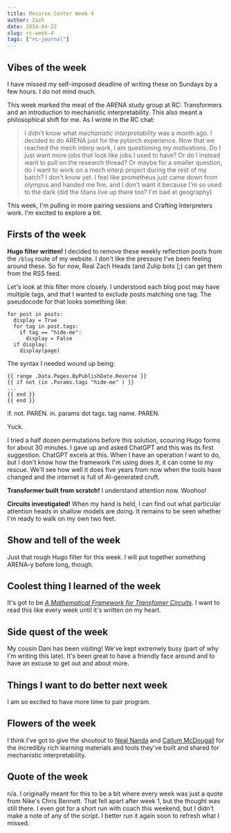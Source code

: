 ```yaml
---
title: Recurse Center Week 4
author: Zach
date: 2024-04-22
slug: rc-week-4
tags: ["rc-journal"]
---
```



## Vibes of the week

I have missed my self-imposed deadline of writing these on Sundays by a few hours. I do not mind much.

This week marked the meat of the ARENA study group at RC: Transformers and an introduction to mechanistic interpretability. This also meant a philosophical shift for me. As I wrote in the RC chat:

> I didn't know what *mechanistic interpretability* was a month ago. I decided to do ARENA just for the pytorch experience. Now that we reached the mech interp work, I am questioning my motivations. Do I just want more jobs that look like jobs I used to have? Or do I instead want to pull on the research thread? Or maybe for a smaller question, do I want to work on a mech interp project during the rest of my batch? I don't know yet. I feel like prometheus just came down from olympus and handed me fire, and I don't want it because I'm so used to the dark (did the titans live up there too? I'm bad at geography)

This week, I'm pulling in more pairing sessions and Crafting Interpreters work. I'm excited to explore a bit.

## Firsts of the week

**Hugo filter written!** I decided to remove these weekly reflection posts from the `/blog` route of my website. I don't like the pressure I've been feeling around these. So for now, Real Zach Heads (and Zulip bots [;) can get them from the RSS feed.

Let's look at this filter more closely. I understood each blog post may have multiple tags, and that I wanted to exclude posts matching one tag. The pseudocode for that looks something like:

```
for post in posts:
  display = True
  for tag in post.tags:
    if tag == "hide-me":
      display = False
  if display:
    display(page)
```

The syntax I needed wound up being:

```
{{ range .Data.Pages.ByPublishDate.Reverse }}
{{ if not (in .Params.tags "hide-me" ) }}
...
{{ end }}
{{ end }}
```

if. not. PAREN. in. params dot tags. tag name. PAREN.

Yuck.

I tried a half dozen permutations before this solution, scouring Hugo forms for about 30 minutes. I gave up and asked ChatGPT and this was its first suggestion. ChatGPT excels at this. When I have an operation I want to do, but I don't know how the framework I'm using does it, it can come to my rescue. We'll see how well it does five years from now when the tools have changed and the internet is full of AI-generated cruft.

**Transformer built from scratch!** I understand attention now. Woohoo!

**Circuits investigated!** When my hand is held, I can find out what particular attention heads in shallow models are doing. It remains to be seen whether I'm ready to walk on my own two feet.

## Show and tell of the week

Just that rough Hugo filter for this week. I will put together something ARENA-y before long, though.

## Coolest thing I learned of the week

It's got to be *[A Mathematical Framework for Transfomer Circuits](https://transformer-circuits.pub/2021/framework/index.html)*. I want to read this like every week until it's written on my heart.

## Side quest of the week

My cousin Dani has been visiting! We've kept extremely busy (part of why I'm writing this late). It's been great to have a friendly face around and to have an excuse to get out and about more.

## Things I want to do better next week

I am so excited to have more time to pair program.

## Flowers of the week

I think I've got to give the shoutout to [Neal Nanda](https://www.neelnanda.io/) and [Callum McDougall](https://www.perfectlynormal.co.uk/) for the incredibly rich learning materials and tools they've built and shared for mechanistic interpretability.

## Quote of the week

n/a. I originally meant for this to be a bit where every week was just a quote from Nike's Chris Bennett. That fell apart after week 1, but the thought was still there. I even got for a short run with coach this weekend, but I didn't make a note of any of the script. I better run it again soon to refresh what I missed.
